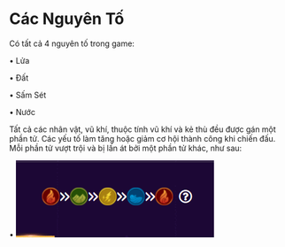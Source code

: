 # Các Nguyên Tố

Có tất cả 4 nguyên tố trong game:&#x20;

• Lửa

&#x20;• Đất

• Sấm Sét

• Nước

Tất cả các nhân vật, vũ khí, thuộc tính vũ khí và kẻ thù đều được gán một phần tử. Các yếu tố làm tăng hoặc giảm cơ hội thành công khi chiến đấu. Mỗi phần tử vượt trội và bị lấn át bởi một phần tử khác, như sau:&#x20;

• ![](<../.gitbook/assets/image (3).png>)
